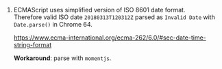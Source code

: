 1. ECMAScript uses simplified version of ISO 8601 date format.  
    Therefore valid ISO date `20180313T120312Z` parsed as `Invalid Date` with `Date.parse()` in Chrome 64.  

    https://www.ecma-international.org/ecma-262/6.0/#sec-date-time-string-format

    **Workaround**: parse with `momentjs`.
